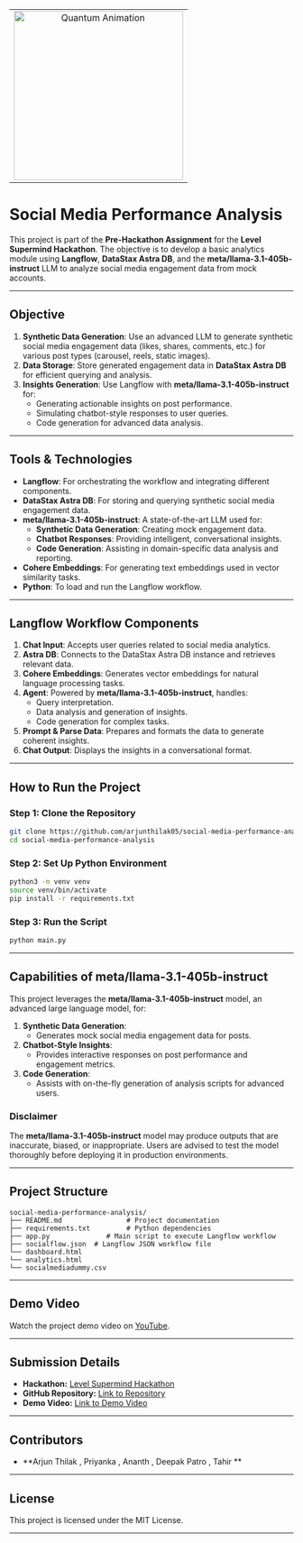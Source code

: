 <p align="center">
    <table>
        <tr>
            <td align="center">
                <img src="https://drive.google.com/file/d/1bqND2ZuW-eyJtVjGrOad0DR2UrrFVPVm/view?usp=sharing" alt="Quantum Animation" width="300">
            </td>
        </tr>
    </table>
</p>

# **Social Media Performance Analysis**

This project is part of the **Pre-Hackathon Assignment** for the **Level Supermind Hackathon**. The objective is to develop a basic analytics module using **Langflow**, **DataStax Astra DB**, and the **meta/llama-3.1-405b-instruct** LLM to analyze social media engagement data from mock accounts.

---

## **Objective**

1. **Synthetic Data Generation**: Use an advanced LLM to generate synthetic social media engagement data (likes, shares, comments, etc.) for various post types (carousel, reels, static images).
2. **Data Storage**: Store generated engagement data in **DataStax Astra DB** for efficient querying and analysis.
3. **Insights Generation**: Use Langflow with **meta/llama-3.1-405b-instruct** for:
   - Generating actionable insights on post performance.
   - Simulating chatbot-style responses to user queries.
   - Code generation for advanced data analysis.

---

## **Tools & Technologies**

- **Langflow**: For orchestrating the workflow and integrating different components.
- **DataStax Astra DB**: For storing and querying synthetic social media engagement data.
- **meta/llama-3.1-405b-instruct**: A state-of-the-art LLM used for:
  - **Synthetic Data Generation**: Creating mock engagement data.
  - **Chatbot Responses**: Providing intelligent, conversational insights.
  - **Code Generation**: Assisting in domain-specific data analysis and reporting.
- **Cohere Embeddings**: For generating text embeddings used in vector similarity tasks.
- **Python**: To load and run the Langflow workflow.

---

## **Langflow Workflow Components**

1. **Chat Input**: Accepts user queries related to social media analytics.
2. **Astra DB**: Connects to the DataStax Astra DB instance and retrieves relevant data.
3. **Cohere Embeddings**: Generates vector embeddings for natural language processing tasks.
4. **Agent**: Powered by **meta/llama-3.1-405b-instruct**, handles:
   - Query interpretation.
   - Data analysis and generation of insights.
   - Code generation for complex tasks.
5. **Prompt & Parse Data**: Prepares and formats the data to generate coherent insights.
6. **Chat Output**: Displays the insights in a conversational format.

---

## **How to Run the Project**

### **Step 1: Clone the Repository**

```bash
git clone https://github.com/arjunthilak05/social-media-performance-analysis.git
cd social-media-performance-analysis
```

### **Step 2: Set Up Python Environment**

```bash
python3 -m venv venv
source venv/bin/activate
pip install -r requirements.txt
```

### **Step 3: Run the Script**

```bash
python main.py
```

---

## **Capabilities of meta/llama-3.1-405b-instruct**

This project leverages the **meta/llama-3.1-405b-instruct** model, an advanced large language model, for:

1. **Synthetic Data Generation**:
   - Generates mock social media engagement data for posts.
2. **Chatbot-Style Insights**:
   - Provides interactive responses on post performance and engagement metrics.
3. **Code Generation**:
   - Assists with on-the-fly generation of analysis scripts for advanced users.

### **Disclaimer**

The **meta/llama-3.1-405b-instruct** model may produce outputs that are inaccurate, biased, or inappropriate. Users are advised to test the model thoroughly before deploying it in production environments.

---

## **Project Structure**

```
social-media-performance-analysis/
├── README.md                # Project documentation
├── requirements.txt         # Python dependencies
├── app.py              # Main script to execute Langflow workflow
├── socialflow.json  # Langflow JSON workflow file
└── dashboard.html
└── analytics.html
└── socialmediadummy.csv 
```

---

## **Demo Video**

Watch the project demo video on [YouTube](https://youtu.be/UYSPX878GzM).

---

## **Submission Details**

- **Hackathon:** [Level Supermind Hackathon](https://www.findcoder.io/hackathons/SuperMind-Hackathon/67668c927a79c23209528177)
- **GitHub Repository:** [Link to Repository](https://github.com/arjunthilak05/social-media-performance-analysis.git)  
- **Demo Video:** [Link to Demo Video](https://youtu.be/UYSPX878GzM)  

---

## **Contributors**

- **Arjun Thilak , Priyanka , Ananth , Deepak Patro , Tahir ** 

---

## **License**

This project is licensed under the MIT License.

---

